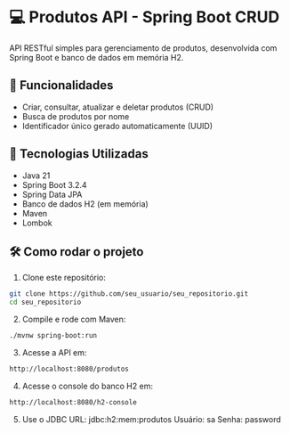 # 💻 Produtos API - Spring Boot CRUD

API RESTful simples para gerenciamento de produtos, desenvolvida com Spring Boot e banco de dados em memória H2.

## 🎯 Funcionalidades

- Criar, consultar, atualizar e deletar produtos (CRUD)
- Busca de produtos por nome
- Identificador único gerado automaticamente (UUID)

## 🚀 Tecnologias Utilizadas

- Java 21
- Spring Boot 3.2.4
- Spring Data JPA
- Banco de dados H2 (em memória)
- Maven
- Lombok

 ## 🛠️ Como rodar o projeto

1. Clone este repositório:

```bash
git clone https://github.com/seu_usuario/seu_repositorio.git
cd seu_repositorio
```
2. Compile e rode com Maven:
```bash
./mvnw spring-boot:run
```

3. Acesse a API em:
```bash
http://localhost:8080/produtos
```

4. Acesse o console do banco H2 em:
```bash
http://localhost:8080/h2-console
```

5. Use o JDBC URL: jdbc:h2:mem:produtos
Usuário: sa
Senha: password
